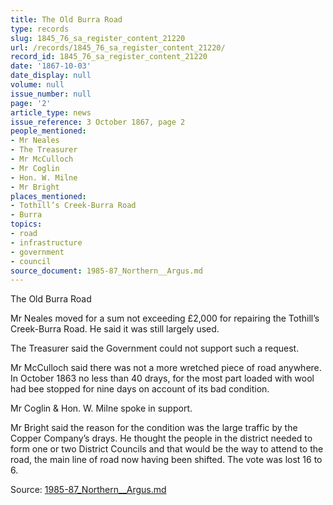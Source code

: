 ```yaml
---
title: The Old Burra Road
type: records
slug: 1845_76_sa_register_content_21220
url: /records/1845_76_sa_register_content_21220/
record_id: 1845_76_sa_register_content_21220
date: '1867-10-03'
date_display: null
volume: null
issue_number: null
page: '2'
article_type: news
issue_reference: 3 October 1867, page 2
people_mentioned:
- Mr Neales
- The Treasurer
- Mr McCulloch
- Mr Coglin
- Hon. W. Milne
- Mr Bright
places_mentioned:
- Tothill’s Creek-Burra Road
- Burra
topics:
- road
- infrastructure
- government
- council
source_document: 1985-87_Northern__Argus.md
---
```


The Old Burra Road

Mr Neales moved for a sum not exceeding £2,000 for repairing the Tothill’s Creek-Burra Road.  He said it was still largely used.

The Treasurer said the Government could not support such a request.

Mr McCulloch said there was not a more wretched piece of road anywhere.  In October 1863 no less than 40 drays, for the most part loaded with wool had bee stopped for nine days on account of its bad condition.

Mr Coglin & Hon. W. Milne spoke in support.

Mr Bright said the reason for the condition was the large traffic by the Copper Company’s drays.  He thought the people in the district needed to form one or two District Councils and that would be the way to attend to the road, the main line of road now having been shifted.  The vote was lost 16 to 6.

Source: [1985-87_Northern__Argus.md](/downloads/markdown/1985-87_Northern__Argus.md)
